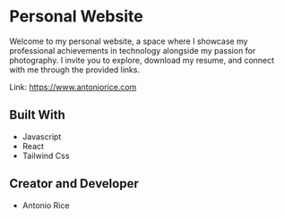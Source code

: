 # Personal Website

Welcome to my personal website, a space where I showcase my professional achievements in technology alongside my passion for photography. I invite you to explore, download my resume, and connect with me through the provided links.

Link: https://www.antoniorice.com

## Built With

- Javascript
- React
- Tailwind Css

## Creator and Developer

- Antonio Rice
